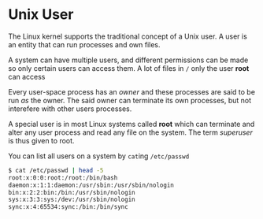 # Unix User

The Linux kernel supports the traditional concept of a Unix user. A user is an entity that can run processes and own files.

A system can have multiple users, and different permissions can be made so only certain users can access them. A lot of files in `/` only the user **root** can access

Every user-space process has an _owner_ and these processes are said to be run _as_ the owner. The said owner can terminate its own processes, but not interefere with other users processes.

A special user is in most Linux systems called **root** which can terminate and alter any user process and read any file on the system. The term _superuser_ is thus given to root.

You can list all users on a system by `cat`ing `/etc/passwd`

```bash
$ cat /etc/passwd | head -5
root:x:0:0:root:/root:/bin/bash
daemon:x:1:1:daemon:/usr/sbin:/usr/sbin/nologin
bin:x:2:2:bin:/bin:/usr/sbin/nologin
sys:x:3:3:sys:/dev:/usr/sbin/nologin
sync:x:4:65534:sync:/bin:/bin/sync
```



